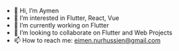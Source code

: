 - 👋 Hi, I’m Aymen
- 👀 I’m interested in Flutter, React, Vue
- 🌱 I’m currently working on Flutter
- 💞️ I’m looking to collaborate on Flutter and Web Projects
- 📫 How to reach me: eimen.nurhussien@gmail.com 


<!---
Eimen2018/Eimen2018 is a ✨ special ✨ repository because its `README.md` (this file) appears on your GitHub profile.
You can click the Preview link to take a look at your changes.
--->

